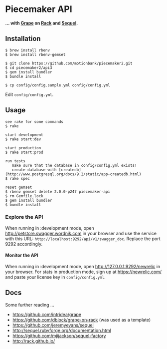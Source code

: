 # Piecemaker API

__... with [Grape](https://github.com/intridea/grape) on [Rack](http://rack.github.io/) and [Sequel](https://github.com/jeremyevans/sequel).__


## Installation

```
$ brew install rbenv
$ brew install rbenv-gemset

$ git clone https://github.com/motionbank/piecemaker2.git
$ cd piecemaker2/api3
$ gem install bundler
$ bundle install

$ cp config/config.sample.yml config/config.yml
```

Edit ```config/config.yml```.

## Usage
```
see rake for some commands
$ rake

start development
$ rake start:dev

start production
$ rake start:prod

run tests 
   make sure that the database in config/config.yml exists!
   create database with [createdb](http://www.postgresql.org/docs/9.2/static/app-createdb.html)
$ rake spec

reset gemset
$ rbenv gemset delete 2.0.0-p247 piecemaker-api
$ rm Gemfile.lock
$ gem install bundler
$ bundle install
```


### Explore the API
When running in :development mode, open http://petstore.swagger.wordnik.com
in your browser and use the service with this URL:
```http://localhost:9292/api/v1/swagger_doc```. Replace the port 9292 accordingly.

#### Monitor the API
When running in :development mode, open http://127.0.0.1:9292/newrelic
in your browser. For stats in production mode, sign up at 
https://newrelic.com/ and paste your license key in ```config/config.yml```.


## Docs

Some further reading ...

 * https://github.com/intridea/grape
 * https://github.com/dblock/grape-on-rack (was used as a template)
 * https://github.com/jeremyevans/sequel
 * http://sequel.rubyforge.org/documentation.html
 * https://github.com/mjijackson/sequel-factory
 * http://rack.github.io/